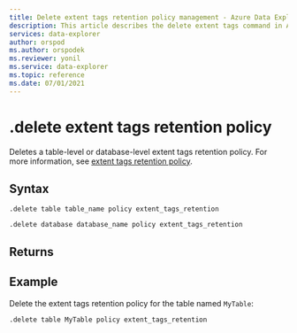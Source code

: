 ```yaml
---
title: Delete extent tags retention policy management - Azure Data Explorer
description: This article describes the delete extent tags command in Azure Data Explorer.
services: data-explorer
author: orspod
ms.author: orspodek
ms.reviewer: yonil
ms.service: data-explorer
ms.topic: reference
ms.date: 07/01/2021
---
```

# .delete extent tags retention policy

Deletes a table-level or database-level extent tags retention policy. For more information, see [extent tags retention policy](extenttagsretentionpolicy.md).

## Syntax

```kusto
.delete table table_name policy extent_tags_retention

.delete database database_name policy extent_tags_retention
```

## Returns

## Example

Delete the extent tags retention policy for the table named `MyTable`:

```kusto
.delete table MyTable policy extent_tags_retention
```
